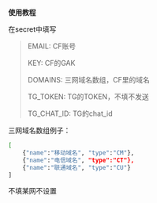 **使用教程**

在secret中填写

>EMAIL: CF账号
>
>KEY: CF的GAK
>
>DOMAINS: 三网域名数组，CF里的域名
>
>TG_TOKEN: TG的TOKEN，不填不发送
>
>TG_CHAT_ID: TG的chat_id

三网域名数组例子：

``` bash
[
    {"name":"移动域名", "type":"CM"},
    {"name":"电信域名", "type":"CT"},
    {"name":"联通域名", "type":"CU"}
]
```

不填某网不设置
